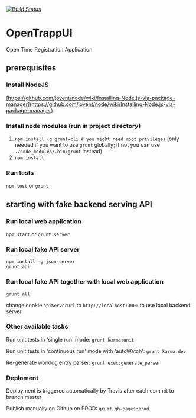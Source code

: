 [![Build Status](https://secure.travis-ci.org/Pragmatists/OpenTrappUI.png)](http://travis-ci.org/Pragmatists/OpenTrappUI)

OpenTrappUI
===========

Open Time Registration Application

## prerequisites

### Install NodeJS

[https://github.com/joyent/node/wiki/Installing-Node.js-via-package-manager](https://github.com/joyent/node/wiki/Installing-Node.js-via-package-manager)

### Install node modules (run in project directory)

1. `npm install -g grunt-cli # you might need root privileges` (only needed if you want to use `grunt` globally; if not
  you can use `./node_modules/.bin/grunt` instead)
2. `npm install`

### Run tests

`npm test` or `grunt`

## starting with fake backend serving API

### Run local web application

`npm start` or `grunt server`  

### Run local fake API server
`npm install -g json-server`  
`grunt api` 

### Run local fake API together with local web application

`grunt all` 

change cookie `apiServerUrl` to `http://localhost:3000` to use local backend server


### Other available tasks

Run unit tests in 'single run' mode: `grunt karma:unit`

Run unit tests in 'continuous run' mode with 'autoWatch': `grunt karma:dev`

Re-generate worklog entry parser: `grunt exec:generate_parser`

### Deploment

Deployment is triggered automatically by Travis after each commit to branch master 

Publish manually on Github on PROD: `grunt gh-pages:prod`